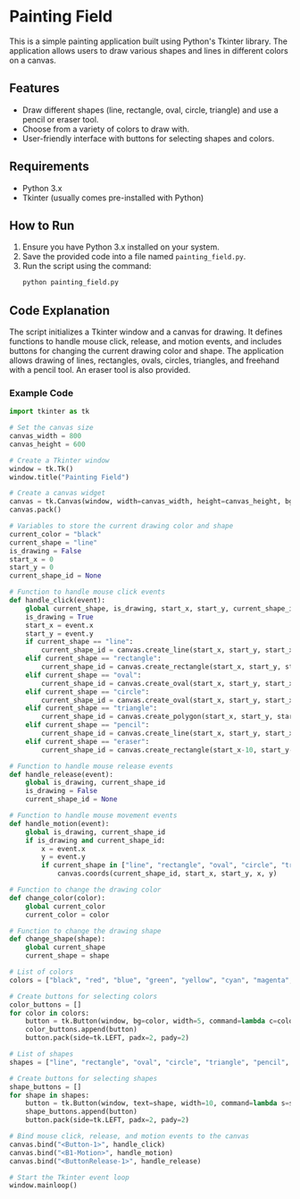 # Painting Field

This is a simple painting application built using Python's Tkinter library. The application allows users to draw various shapes and lines in different colors on a canvas.

## Features

- Draw different shapes (line, rectangle, oval, circle, triangle) and use a pencil or eraser tool.
- Choose from a variety of colors to draw with.
- User-friendly interface with buttons for selecting shapes and colors.

## Requirements

- Python 3.x
- Tkinter (usually comes pre-installed with Python)

## How to Run

1. Ensure you have Python 3.x installed on your system.
2. Save the provided code into a file named `painting_field.py`.
3. Run the script using the command:
    ```sh
    python painting_field.py
    ```

## Code Explanation

The script initializes a Tkinter window and a canvas for drawing. It defines functions to handle mouse click, release, and motion events, and includes buttons for changing the current drawing color and shape. The application allows drawing of lines, rectangles, ovals, circles, triangles, and freehand with a pencil tool. An eraser tool is also provided.

### Example Code

```python
import tkinter as tk

# Set the canvas size
canvas_width = 800
canvas_height = 600

# Create a Tkinter window
window = tk.Tk()
window.title("Painting Field")

# Create a canvas widget
canvas = tk.Canvas(window, width=canvas_width, height=canvas_height, bg="white")
canvas.pack()

# Variables to store the current drawing color and shape
current_color = "black"
current_shape = "line"
is_drawing = False
start_x = 0
start_y = 0
current_shape_id = None

# Function to handle mouse click events
def handle_click(event):
    global current_shape, is_drawing, start_x, start_y, current_shape_id
    is_drawing = True
    start_x = event.x
    start_y = event.y
    if current_shape == "line":
        current_shape_id = canvas.create_line(start_x, start_y, start_x, start_y, fill=current_color, width=2)
    elif current_shape == "rectangle":
        current_shape_id = canvas.create_rectangle(start_x, start_y, start_x, start_y, fill=current_color, outline="")
    elif current_shape == "oval":
        current_shape_id = canvas.create_oval(start_x, start_y, start_x, start_y, fill=current_color, outline="")
    elif current_shape == "circle":
        current_shape_id = canvas.create_oval(start_x, start_y, start_x, start_y, fill=current_color, outline="")
    elif current_shape == "triangle":
        current_shape_id = canvas.create_polygon(start_x, start_y, start_x, start_y, start_x, start_y, fill=current_color, outline="")
    elif current_shape == "pencil":
        current_shape_id = canvas.create_line(start_x, start_y, start_x, start_y, fill=current_color, width=2)
    elif current_shape == "eraser":
        current_shape_id = canvas.create_rectangle(start_x-10, start_y-10, start_x+10, start_y+10, fill="white", outline="")

# Function to handle mouse release events
def handle_release(event):
    global is_drawing, current_shape_id
    is_drawing = False
    current_shape_id = None

# Function to handle mouse movement events
def handle_motion(event):
    global is_drawing, current_shape_id
    if is_drawing and current_shape_id:
        x = event.x
        y = event.y
        if current_shape in ["line", "rectangle", "oval", "circle", "triangle", "pencil"]:
            canvas.coords(current_shape_id, start_x, start_y, x, y)

# Function to change the drawing color
def change_color(color):
    global current_color
    current_color = color

# Function to change the drawing shape
def change_shape(shape):
    global current_shape
    current_shape = shape

# List of colors
colors = ["black", "red", "blue", "green", "yellow", "cyan", "magenta", "orange", "purple", "pink", "brown", "gray", "white", "darkgreen", "darkblue"]

# Create buttons for selecting colors
color_buttons = []
for color in colors:
    button = tk.Button(window, bg=color, width=5, command=lambda c=color: change_color(c))
    color_buttons.append(button)
    button.pack(side=tk.LEFT, padx=2, pady=2)

# List of shapes
shapes = ["line", "rectangle", "oval", "circle", "triangle", "pencil", "eraser"]

# Create buttons for selecting shapes
shape_buttons = []
for shape in shapes:
    button = tk.Button(window, text=shape, width=10, command=lambda s=shape: change_shape(s))
    shape_buttons.append(button)
    button.pack(side=tk.LEFT, padx=2, pady=2)

# Bind mouse click, release, and motion events to the canvas
canvas.bind("<Button-1>", handle_click)
canvas.bind("<B1-Motion>", handle_motion)
canvas.bind("<ButtonRelease-1>", handle_release)

# Start the Tkinter event loop
window.mainloop()
